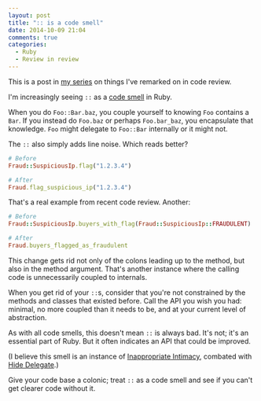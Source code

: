```yaml
---
layout: post
title: ":: is a code smell"
date: 2014-10-09 21:04
comments: true
categories:
  - Ruby
  - Review in review
---
```


This is a post in [my series](/tag/review-in-review) on things I've remarked on in code review.

I'm increasingly seeing `::` as a [code smell](http://en.wikipedia.org/wiki/Code_smell) in Ruby.

When you do `Foo::Bar.baz`, you couple yourself to knowing `Foo` contains a `Bar`. If you instead do `Foo.baz` or perhaps `Foo.bar_baz`, you encapsulate that knowledge. `Foo` might delegate to `Foo::Bar` internally or it might not.

The `::` also simply adds line noise. Which reads better?

``` ruby
# Before
Fraud::SuspiciousIp.flag("1.2.3.4")

# After
Fraud.flag_suspicious_ip("1.2.3.4")
```

That's a real example from recent code review. Another:

``` ruby
# Before
Fraud::SuspiciousIp.buyers_with_flag(Fraud::SuspiciousIp::FRAUDULENT)

# After
Fraud.buyers_flagged_as_fraudulent
```

This change gets rid not only of the colons leading up to the method, but also in the method argument. That's another instance where the calling code is unnecessarily coupled to internals.

When you get rid of your `::`s, consider that you're not constrained by the methods and classes that existed before. Call the API you wish you had: minimal, no more coupled than it needs to be, and at your current level of abstraction.

As with all code smells, this doesn't mean `::` is always bad. It's not; it's an essential part of Ruby. But it often indicates an API that could be improved.

(I believe this smell is an instance of [Inappropriate Intimacy](http://sourcemaking.com/refactoring/inappropriate-intimacy), combated with [Hide Delegate](http://sourcemaking.com/refactoring/hide-delegate).)

Give your code base a colonic; treat `::` as a code smell and see if you can't get clearer code without it.
